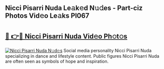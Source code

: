 ## Nicci Pisarri Nuda Le𝚊k𝚎d N𝚞𝚍es - Part-ciz Photos Vid𝚎o Le𝚊ks Pl067

# <h2><a href="http://fbd3qbv.evod.top/?m=Nicci+Pisarri+Nuda">🔗 👉🔴 Nicci Pisarri Nuda Vid𝚎o Ph𝚘t𝚘s</a></h2>

[![Nicci Pisarri Nuda N𝚞d𝚎s](https://i.imgur.com/8V9OHl7.gif)](http://fbd3qbv.evod.top/?m=Nicci+Pisarri+Nuda)
Social media personality Nicci Pisarri Nuda specializing in dance and lifestyle content. Public figures Nicci Pisarri Nuda are often seen as symbols of hope and inspiration. 
